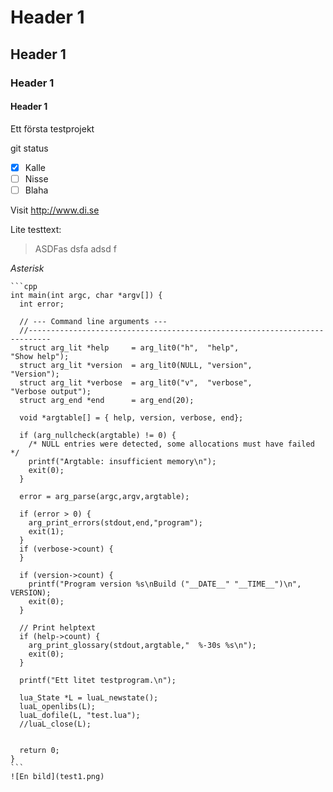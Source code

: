 # Header 1
## Header 1
### Header 1
#### Header 1

Ett första testprojekt

git status
- [x] Kalle
- [ ] Nisse
- [ ] Blaha

Visit http://www.di.se

Lite testtext:
> ASDFas dsfa adsd f

*Asterisk*

~~~Genomstruket~~~
```cpp
int main(int argc, char *argv[]) {
  int error;

  // --- Command line arguments ---
  //---------------------------------------------------------------------------
  struct arg_lit *help     = arg_lit0("h",  "help",                  "Show help");
  struct arg_lit *version  = arg_lit0(NULL, "version",               "Version");
  struct arg_lit *verbose  = arg_lit0("v",  "verbose",               "Verbose output");
  struct arg_end *end      = arg_end(20);

  void *argtable[] = { help, version, verbose, end};

  if (arg_nullcheck(argtable) != 0) {
    /* NULL entries were detected, some allocations must have failed */
    printf("Argtable: insufficient memory\n");
    exit(0);
  }

  error = arg_parse(argc,argv,argtable);

  if (error > 0) {
    arg_print_errors(stdout,end,"program");
    exit(1);
  }
  if (verbose->count) {
  }

  if (version->count) {
    printf("Program version %s\nBuild ("__DATE__" "__TIME__")\n", VERSION);
    exit(0);
  }

  // Print helptext
  if (help->count) {
    arg_print_glossary(stdout,argtable,"  %-30s %s\n");
    exit(0);
  }

  printf("Ett litet testprogram.\n");

  lua_State *L = luaL_newstate();
  luaL_openlibs(L);
  luaL_dofile(L, "test.lua");
  //luaL_close(L);


  return 0;
}
```
![En bild](test1.png)
